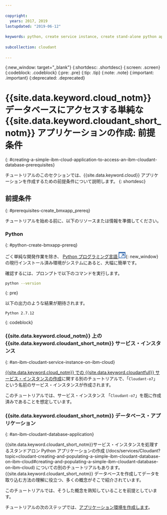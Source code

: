 ```yaml
---

copyright:
  years: 2017, 2019
lastupdated: "2019-06-12"

keywords: python, create service instance, create stand-alone python application

subcollection: cloudant

---
```


{:new_window: target="_blank"}
{:shortdesc: .shortdesc}
{:screen: .screen}
{:codeblock: .codeblock}
{:pre: .pre}
{:tip: .tip}
{:note: .note}
{:important: .important}
{:deprecated: .deprecated}

<!-- Acrolinx: 2017-05-10 -->

# {{site.data.keyword.cloud_notm}} データベースにアクセスする単純な {{site.data.keyword.cloudant_short_notm}} アプリケーションの作成: 前提条件
{: #creating-a-simple-ibm-cloud-application-to-access-an-ibm-cloudant-database-prerequisites}

チュートリアルのこのセクションでは、{{site.data.keyword.cloud}} アプリケーションを作成するための前提条件について説明します。
{: shortdesc}

## 前提条件
{: #prerequisites-create_bmxapp_prereq}

チュートリアルを始める前に、以下のリソースまたは情報を準備してください。

### Python
{: #python-create-bmxapp-prereq}

ごく単純な開発作業を除き、
[Python プログラミング言語 ![外部リンク・アイコン](../images/launch-glyph.svg "外部リンク・アイコン")](https://www.python.org/){: new_window}
の現行インストール済み環境がシステムにあると、大幅に簡単です。

確認するには、プロンプトで以下のコマンドを実行します。

```sh
python --version
```
{: pre}

以下の出力のような結果が期待されます。

```
Python 2.7.12
```
{: codeblock}

### {{site.data.keyword.cloud_notm}} 上の {{site.data.keyword.cloudant_short_notm}} サービス・インスタンス
{: #an-ibm-cloudant-service-instance-on-ibm-cloud}

[{{site.data.keyword.cloud_notm}} での {{site.data.keyword.cloudantfull}} サービス・インスタンスの作成](/docs/services/Cloudant?topic=cloudant-creating-an-ibm-cloudant-instance-on-ibm-cloud#creating-an-ibm-cloudant-instance-on-ibm-cloud)に関する別のチュートリアルで、「`Cloudant-o7`」という名前のサービス・インスタンスが作成されます。 

このチュートリアルでは、サービス・インスタンス
「`Cloudant-o7`」を既に作成済みであることを想定しています。

### {{site.data.keyword.cloudant_short_notm}} データベース・アプリケーション
{: #an-ibm-cloudant-database-application}

{{site.data.keyword.cloudant_short_notm}}サービス・インスタンスを処理するスタンドアロン Python アプリケーションの作成 (/docs/services/Cloudant?topic=cloudant-creating-and-populating-a-simple-ibm-cloudant-database-on-ibm-cloud#creating-and-populating-a-simple-ibm-cloudant-database-on-ibm-cloud) についての別のチュートリアルもあります。{{site.data.keyword.cloudant_short_notm}} データベースを作成してデータを取り込む方法の理解に役立つ、多くの概念がそこで紹介されています。

このチュートリアルでは、そうした概念を熟知していることを前提としています。

チュートリアルの次のステップでは、[アプリケーション環境を作成します](/docs/services/Cloudant?topic=cloudant-creating-a-simple-ibm-cloud-application-to-access-an-ibm-cloudant-database-the-application-environment#creating-a-simple-ibm-cloud-application-to-access-an-ibm-cloudant-database-the-application-environment)。
